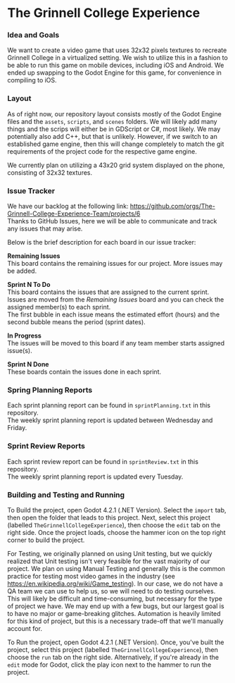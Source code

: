 # The Grinnell College Experience

### Idea and Goals
We want to create a video game that uses 32x32 pixels textures to recreate Grinnell College in a virtualized setting. We wish to utilize this in a fashion to be able to run this game on mobile devices, including iOS and Android. We ended up swapping to the Godot Engine for this game, for convenience in compiling to iOS.

### Layout
As of right now, our repository layout consists mostly of the Godot Engine files and the `assets`, `scripts`, and `scenes` folders. We will likely add many things and the scrips will either be in GDScript or C#, most likely. We may potentially also add C++, but that is unlikely. However, if we switch to an established game engine, then this will change completely to match the git requirements of the project code for the respective game engine.

We currently plan on utilizing a 43x20 grid system displayed on the phone, consisting of 32x32 textures.

### Issue Tracker
We have our backlog at the following link: https://github.com/orgs/The-Grinnell-College-Experience-Team/projects/6 <br>
Thanks to GitHub Issues, here we will be able to communicate and track any issues that may arise.

Below is the brief description for each board in our issue tracker:

**Remaining Issues** <br>
This board contains the remaining issues for our project. More issues may be added.

**Sprint N To Do** <br>
This board contains the issues that are assigned to the current sprint. <br>
Issues are moved from the *Remaining Issues* board and you can check the assigned member(s) to each sprint. <br>
The first bubble in each issue means the estimated effort (hours) and the second bubble means the period (sprint dates).

**In Progress** <br>
The issues will be moved to this board if any team member starts assigned issue(s).

**Sprint N Done** <br>
These boards contain the issues done in each sprint.


### Spring Planning Reports
Each sprint planning report can be found in `sprintPlanning.txt` in this repository. <br>
The weekly sprint planning report is updated between Wednesday and Friday.

### Sprint Review Reports
Each sprint review report can be found in `sprintReview.txt` in this repository. <br>
The weekly sprint planning report is updated every Tuesday.


### Building and Testing and Running
To Build the project, open Godot 4.2.1 (.NET Version). Select the `import` tab, then open the folder that leads to this project. Next, select this project (labelled  `TheGrinnellCollegeExperience`), then choose the `edit` tab on the right side. Once the project loads, choose the hammer icon on the top right corner to build the project.

For Testing, we originally planned on using Unit testing, but we quickly realized that Unit testing isn't very feasible for the vast majority of our project. We plan on using Manual Testing and generally this is the common practice for testing most video games in the industry (see https://en.wikipedia.org/wiki/Game_testing). In our case, we do not have a QA team we can use to help us, so we will need to do testing ourselves. This will likely be difficult and time-consuming, but necessary for the type of project we have. We may end up with a few bugs, but our largest goal is to have no major or game-breaking glitches. Automation is heavily limited for this kind of project, but this is a necessary trade-off that we'll manually account for.

To Run the project, open Godot 4.2.1 (.NET Version). Once, you've built the project, select this project (labelled  `TheGrinnellCollegeExperience`), then choose the `run` tab on the right side. Alternatively, if you're already in the `edit` mode for Godot, click the play icon next to the hammer to run the project.
